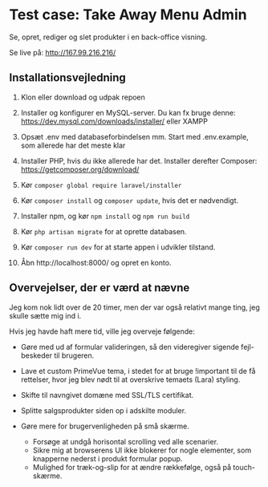 # Test case: Take Away Menu Admin

Se, opret, rediger og slet produkter i en back-office visning.

Se live på: <http://167.99.216.216/>

## Installationsvejledning

1. Klon eller download og udpak repoen

2. Installer og konfigurer en MySQL-server. Du kan fx bruge denne: https://dev.mysql.com/downloads/installer/ eller XAMPP

3. Opsæt .env med databaseforbindelsen mm. Start med .env.example, som allerede har det meste klar

4. Installer PHP, hvis du ikke allerede har det. Installer derefter Composer: https://getcomposer.org/download/

5. Kør `composer global require laravel/installer`

6. Kør `composer install` og `composer update`, hvis det er nødvendigt.

7. Installer npm, og kør `npm install` og `npm run build`

8. Kør `php artisan migrate` for at oprette databasen.

9. Kør `composer run dev` for at starte appen i udvikler tilstand.

10. Åbn http://localhost:8000/ og opret en konto.

## Overvejelser, der er værd at nævne

Jeg kom nok lidt over de 20 timer, men der var også relativt mange ting, jeg skulle sætte mig ind i.

Hvis jeg havde haft mere tid, ville jeg overveje følgende:

- Gøre med ud af formular valideringen, så den videregiver sigende fejl-beskeder til brugeren.

- Lave et custom PrimeVue tema, i stedet for at bruge !important til de få rettelser, hvor jeg blev nødt til at overskrive temaets (Lara) styling.

- Skifte til navngivet domæne med SSL/TLS certifikat.

- Splitte salgsprodukter siden op i adskilte moduler.

- Gøre mere for brugervenligheden på små skærme.
    - Forsøge at undgå horisontal scrolling ved alle scenarier.
    - Sikre mig at browserens UI ikke blokerer for nogle elementer, som knapperne nederst i produkt formular popup.
    - Mulighed for træk-og-slip for at ændre rækkefølge, også på touch-skærme.
